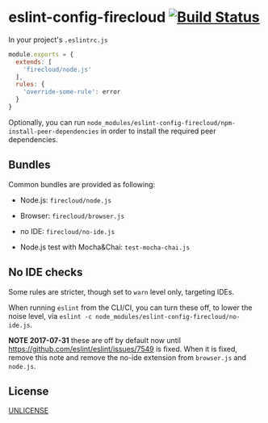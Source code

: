 # eslint-config-firecloud [![Build Status][2]][1]

In your project's `.eslintrc.js`

```js
module.exports = {
  extends: [
    'firecloud/node.js'
  ],
  rules: {
    'override-some-rule': error
  }
}
```

Optionally, you can run `node_modules/eslint-config-firecloud/npm-install-peer-dependencies`
in order to install the required peer dependencies.


## Bundles

Common bundles are provided as following:

- Node.js: `firecloud/node.js`
- Browser: `firecloud/browser.js`
- no IDE: `firecloud/no-ide.js`

- Node.js test with Mocha&Chai: `test-mocha-chai.js`


## No IDE checks

Some rules are stricter, though set to `warn` level only, targeting IDEs.

When running `eslint` from the CLI/CI, you can turn these off,
to lower the noise level, via `eslint -c node_modules/eslint-config-firecloud/no-ide.js`.

**NOTE 2017-07-31** these are off by default now until https://github.com/eslint/eslint/issues/7549 is fixed.
When it is fixed, remove this note and remove the no-ide extension from `browser.js` and `node.js`.


## License

[UNLICENSE](UNLICENSE)


  [1]: https://travis-ci.org/tobiipro/eslint-config-firecloud
  [2]: https://travis-ci.org/tobiipro/eslint-config-firecloud.svg?branch=master
